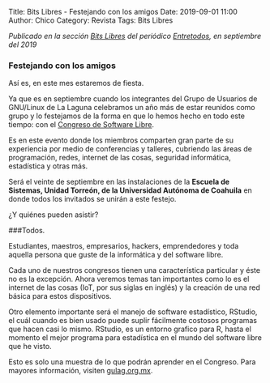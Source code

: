 Title: Bits Libres - Festejando con los amigos
Date: 2019-09-01 11:00
Author: Chico
Category: Revista
Tags: Bits Libres

_Publicado en la sección [Bits Libres](http://www.gulag.org.mx/revista/2016-05-10-Bits-Libres.html) del periódico [Entretodos](http://periodicoentretodos.com/), en septiembre del 2019_

<!-- break -->

### Festejando con los amigos

Así es, en este mes estaremos de fiesta.

Ya que es en septiembre cuando los integrantes del Grupo de Usuarios de GNU/Linux de La Laguna celebramos un año más de estar reunidos como grupo y lo festejamos de la forma en que lo hemos hecho en todo este tiempo: con el [Congreso de Software Libre](http://www.gulag.org.mx/entradas/2019-09-02-congreso-2019.html).

Es en este evento donde los miembros comparten gran parte de su experiencia por medio de conferencias y talleres, cubriendo las áreas de programación, redes, internet de las cosas, seguridad informática, estadística y otras más.

Será el veinte de septiembre en las instalaciones de la **Escuela de Sistemas, Unidad Torreón, de la Universidad Autónoma de Coahuila** en donde todos los invitados se unirán a este festejo.

¿Y quiénes pueden asistir?

###Todos.

Estudiantes, maestros, empresarios, hackers, emprendedores y toda aquella persona que guste de la informática y del software libre.

Cada uno de nuestros congresos tienen una característica particular y éste no es la excepción. Ahora veremos temas tan importantes como lo es el internet de las cosas (IoT, por sus siglas en inglés) y la creación de una red básica para estos dispositivos.

Otro elemento importante será el manejo de software estadístico, RStudio, el cuál cuando es bien usado puede suplir fácilmente costosos programas que hacen casi lo mismo. RStudio, es un entorno grafico para R, hasta el momento el mejor programa para estadística en el mundo del software libre que he visto.

Esto es solo una muestra de lo que podrán aprender en el Congreso. Para mayores información, visiten [gulag.org.mx](http://www.gulag.org.mx/).
